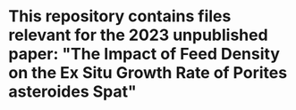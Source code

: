 # This repository contains files relevant for the 2023 unpublished paper: "The Impact of Feed Density on the Ex Situ Growth Rate of Porites asteroides Spat"
